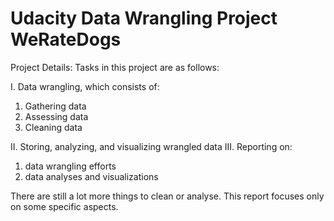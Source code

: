 # Udacity Data Wrangling Project WeRateDogs

Project Details:
Tasks in this project are as follows:

I. Data wrangling, which consists of:

1. Gathering data
2. Assessing data
3. Cleaning data

II. Storing, analyzing, and visualizing wrangled data
III. Reporting on:
1. data wrangling efforts
2. data analyses and visualizations

There are still a lot more things to clean or analyse. This report focuses only on some specific aspects.
